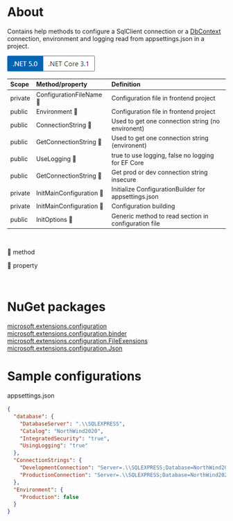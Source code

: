 ﻿# About



Contains help methods to configure a SqlClient connection or a  [DbContext](https://docs.microsoft.com/en-us/ef/core/dbcontext-configuration/) connection, environment and logging read from appsettings.json in a project.



![img](assets/Versions.png)




|Scope|Method/property   |Definition   |
| :---         |  :---  | :--- |
|private|ConfigurationFileName :small_blue_diamond:   |Configuration file in frontend project   |
|public|Environment :small_blue_diamond:   |Configuration file in frontend project   |
|public|ConnectionString :small_orange_diamond:   | Used to get one connection string (no environent)   |
|public|GetConnectionString :small_orange_diamond:   | Used to get one connection string (environent)   |
|public|UseLogging :small_orange_diamond:   |true to use logging, false no logging for EF Core  |
|public|GetConnectionString :small_orange_diamond:   |Get prod or dev connection string insecure   |
|private|InitMainConfiguration :small_orange_diamond:  |Initialize ConfigurationBuilder for appsettings.json   |
|private|InitMainConfiguration :small_orange_diamond:   |Configuration building   |
|public|InitOptions :small_orange_diamond:  |Generic method to read section in configuration file   |

<br/>

:small_orange_diamond: method

:small_blue_diamond: property

<br/>



# NuGet packages 

[microsoft.extensions.configuration](https://www.nuget.org/packages/Microsoft.Extensions.Configuration/) <br/>
[microsoft.extensions.configuration.binder](https://www.nuget.org/packages/Microsoft.Extensions.Configuration.Binder/)<br/>
[microsoft.extensions.configuration.FileExensions](https://www.nuget.org/packages/Microsoft.Extensions.Configuration.FileExtensions/)<br/>
[microsoft.extensions.configuration.Json](https://www.nuget.org/packages/Microsoft.Extensions.Configuration.Json/)

# Sample configurations

appsettings.json

```json
{
  "database": {
    "DatabaseServer": ".\\SQLEXPRESS",
    "Catalog": "NorthWind2020",
    "IntegratedSecurity": "true",
    "UsingLogging": "true"
  },
  "ConnectionStrings": {
    "DevelopmentConnection": "Server=.\\SQLEXPRESS;Database=NorthWind2020;Integrated Security=true",
    "ProductionConnection": "Server=.\\SQLEXPRESS;Database=NorthWind2020;Integrated Security=true"
  },
  "Environment": {
    "Production": false
  }
}
```